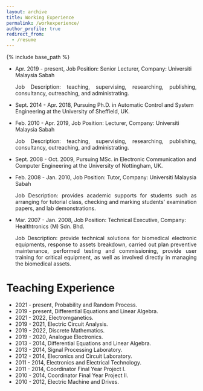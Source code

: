```yaml
---
layout: archive
title: Working Experience
permalink: /workexperience/
author_profile: true
redirect_from:
  - /resume
---
```


{% include base_path %}

* Apr. 2019 - present, Job Position: Senior Lecturer, Company: Universiti Malaysia Sabah 
  <p align="justify"> Job Description: teaching, supervising, researching, publishing, consultancy, outreaching, and administrating.
  
  
* Sept. 2014 - Apr. 2018, Pursuing Ph.D. in Automatic Control and System Engineering at the University of Sheffield, UK.
  

* Feb. 2010 - Apr. 2019, Job Position: Lecturer, Company: Universiti Malaysia Sabah 
  <p align="justify"> Job Description: teaching, supervising, researching, publishing, consultancy, outreaching, and administrating.
  

* Sept. 2008 - Oct. 2009, Pursuing MSc. in Electronic Communication and Computer Engineering at the University of Nottingham, UK.
  
  
* Feb. 2008 - Jan. 2010, Job Position: Tutor, Company: Universiti Malaysia Sabah 
  <p align="justify"> Job Description: provides academic supports for students such as arranging for tutorial class, checking and marking students’ examination papers, and lab demonstrations.

  
* Mar. 2007 - Jan. 2008, Job Position: Technical Executive, Company: Healthtronics (M) Sdn. Bhd.
  <p align="justify"> Job Description: provide technical solutions for biomedical electronic equipments, response to assets breakdown, carried out plan preventive maintenance, performed testing and commissioning, provide user training for critical equipment, as well as involved directly in managing the biomedical assets. 


# Teaching Experience
* 2021 - present, Probability and Random Process.
* 2019 - present, Differential Equations and Linear Algebra.
* 2021 - 2022, Electromganetics.
* 2019 - 2021, Electric Circuit Analysis.
* 2019 - 2022, Discrete Mathematics.
* 2019 - 2020, Analogue Electronics.
* 2013 - 2014, Differential Equations and Linear Algebra.
* 2013 - 2014, Signal Processing Laboratory.
* 2012 - 2014, Elecronics and Circuit Laboratory.
* 2011 - 2014, Electronics and Electrical Technology.
* 2011 - 2014, Coordinator Final Year Project I.
* 2010 - 2014, Coordinator Final Year Project II.
* 2010 - 2012, Electric Machine and Drives.

    
    
    
    



